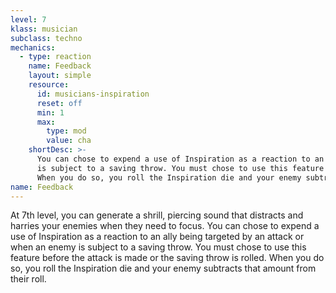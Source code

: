 ```yaml
---
level: 7
klass: musician
subclass: techno
mechanics:
  - type: reaction
    name: Feedback
    layout: simple
    resource:
      id: musicians-inspiration
      reset: off
      min: 1
      max:
        type: mod
        value: cha
    shortDesc: >-
      You can chose to expend a use of Inspiration as a reaction to an ally being targeted by an attack or when an enemy
      is subject to a saving throw. You must chose to use this feature before the attack is made or the saving throw is rolled.
      When you do so, you roll the Inspiration die and your enemy subtracts that amount from their roll.
name: Feedback
---
```

At 7th level, you can generate a shrill, piercing sound that distracts and harries your enemies when they need to focus.
You can chose to expend a use of Inspiration as a reaction to an ally being targeted by an attack or when an enemy
is subject to a saving throw. You must chose to use this feature before the attack is made or the saving throw is rolled.
When you do so, you roll the Inspiration die and your enemy subtracts that amount from their roll.
